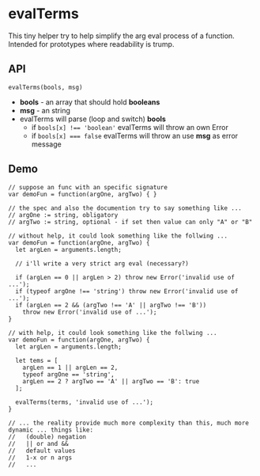 # evalTerms
This tiny helper try to help simplify the arg eval process of a function.
Intended for prototypes where readability is trump.

## API
    evalTerms(bools, msg)

- **bools** - an array that should hold **booleans**
- **msg** - an string
- evalTerms will parse (loop and switch) **bools**
  - if `bools[x] !== 'boolean'` evalTerms will throw an own Error
  - if `bools[x] === false` evalTerms will throw an use **msg** as error message

## Demo
    // suppose an func with an specific signature
    var demoFun = function(argOne, argTwo) { }

    // the spec and also the documention try to say something like ...
    // argOne := string, obligatory
    // argTwo := string, optional - if set then value can only "A" or "B"

    // without help, it could look something like the follwing ...
    var demoFun = function(argOne, argTwo) {
      let argLen = arguments.length;

      // i'll write a very strict arg eval (necessary?)

      if (argLen == 0 || argLen > 2) throw new Error('invalid use of ...');
      if (typeof argOne !== 'string') throw new Error('invalid use of ...');
      if (argLen == 2 && (argTwo !== 'A' || argTwo !== 'B'))
        throw new Error('invalid use of ...');
    }

    // with help, it could look something like the follwing ...
    var demoFun = function(argOne, argTwo) {
      let argLen = arguments.length;

      let tems = [
        argLen == 1 || argLen == 2,
        typeof argOne == 'string',
        argLen == 2 ? argTwo == 'A' || argTwo == 'B': true
      ];

      evalTerms(terms, 'invalid use of ...');
    }

    // ... the reality provide much more complexity than this, much more dynamic ... things like:
    //   (double) negation
    //   || or and &&
    //   default values
    //   1-x or n args
    //   ...